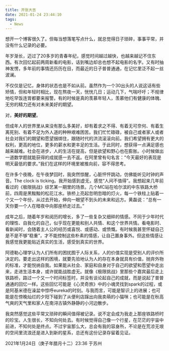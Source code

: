 ```yaml
---
title: 开张大吉
date: 2021-01-24 23:44:10
tags:
  - News
---
```


想开一个博客很久了。但每当想落笔写点什么，就总觉得日子琐碎，事事平常，并没有什么记录的必要。

年岁渐长，迈过了20多岁的青春年纪，感觉时间越过越快，也越来越记不住东西。有次回忆起前两周新看的电影，话到嘴边却总也想不起电影的名字。又有时抽神发愣，多年前的事情还历历在目，而最近的日子普普通通，在记忆里泛不起一丝波澜。

不仅仅是记忆，身体的状态也是不如从前。虽然作为一个30出头的人说这话有些矫情，但和年轻时相比，现在熬夜一天，恍恍几日；运动几下，气喘吁吁；不规律地吃早饭连胃都要来报警。有的时候是真的羡慕年轻人，羡慕他们有健康的体魄、无穷的精力还有对未来美好的期望。

对，**美好的期望**。

但成年人的世界里从来没有那么多美好，却有着求之不得、有着无可奈何、有着生离死别、有着不足为外人道的种种艰难困苦。我们忙忙碌碌，被自己或者家人或者社会对我们的期望和愿望捆绑住，跟随时代的洪流滚滚向前。我们希望拥有更大的权利，更高的地位，更多的薪水和更丰足的生活。于此同时，想获得一点满足感也越来越难。社会在进步，人的生活在提高，但是欲望和野心也在膨胀。小时候做出一道数学题就能获得的成就感一去不返。在阿里曾有句名言：“今天最好的表现是明天最低的要求。”我们在这样的环境里被推向前，容不得思考。

在许多个夜晚，在午夜梦回时，我突然惊醒，心脏怦怦跳动，仿佛能听见时钟的声音。The clock is ticking。我开始感到虚无，感觉“人间不值得”。我想起来几年前看过的《极限挑战》综艺某一期里的场景。几个MC站在哈尔滨的中东铁路大桥前，四周是黑黢黢的松花江水。铁桥上亮起忽明忽暗的灯火，每一个铁柱上贴着一个又一个年份，从过去开始，伸向一眼望不到头的未来和远方。黄磊说：“总有一天你要一个人在暗夜中向那座桥走过去。”

成年之后，随着年岁和阅历的增长，多了一些复杂又细碎的情感。不同于少年时代的理性、自我化的自己，似乎现在更能和别人共情、和这个世界共情。看电影时、看新闻时，会随着主人公的经历或喜悦、或感动、或愤慨。有时候我甚至怀疑自己是不是不够“稳重”，才不能控制这些朴素的情感，让自己置身事外。但这些情感让我感觉我更能贴近真实的生活，感受到真实的世界。

阿德勒心理学认为人们所有的困扰囿于人际关系，人的价值实现是受别人的评价所决定的。要走出这样的困境，就要先验地认为人的存在本身就具有价值，抛弃外物的标准，才能悦纳自我。如果能从社会、家庭和自身对于自己的欲望和愿望中走出来，走进生活本身，或许就能战胜虚无。就像《极限挑战》里那些个嘉宾最后走上铁路桥，路过一个又一个时间标签时，并没有谈论起自己的成就，而是说起了普普通通的回忆一样。这些回忆可能是《心灵奇旅》中的小魂灵找到spark的过程，或是阿基米德在澡盆中惊呼eureka的时刻。与我而言，可能是智识上的进展；也可能是在傍晚灿烂的夕阳下碰到了从便利店蹿出向我卖萌的小猫咪；也可能是在秋高气爽的天气里和家人在南浔古镇外静静的小河边散步。

我突然感觉这些平常又琐碎的瞬间值得被记录。说不定会成为我走上那座铁路桥时的珍宝。人生很长，不知向何处去。有时候觉得自己像一个行星，在茫茫的宇宙中前进，不知何处是终点。不过宇宙那么大，总会有我的容身所，不论是在荒凉无垠的空间里流浪还是进入到新的星系，总还有这份记录存留着见证。

2021年1月24日（庚子年腊月十二）23:36 于苏州